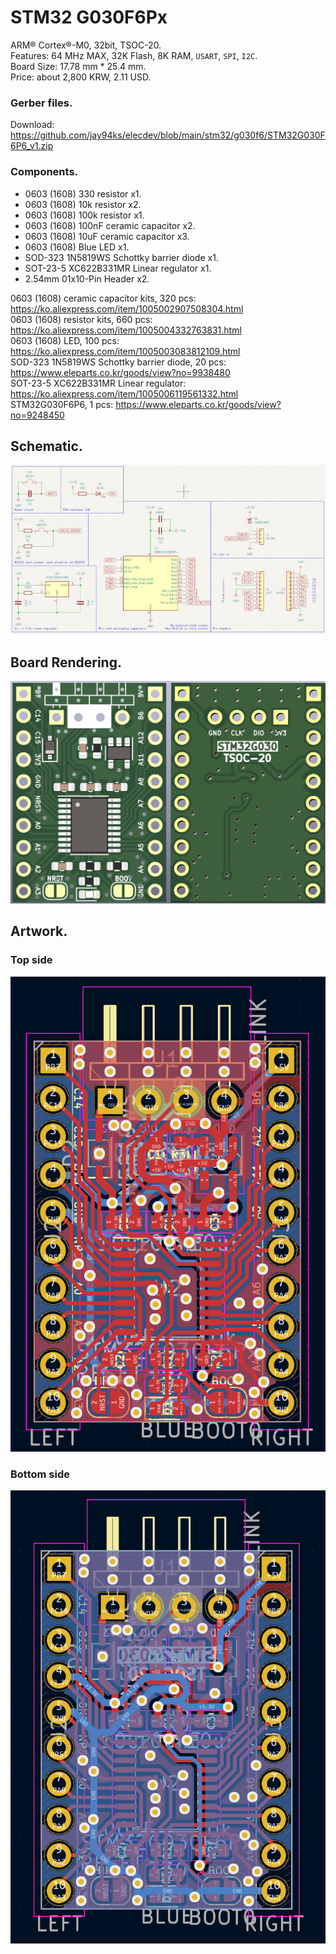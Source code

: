 # STM32 G030F6Px
ARM® Cortex®-M0, 32bit, TSOC-20.<br />
Features: 64 MHz MAX, 32K Flash, 8K RAM, `USART`, `SPI`,  `I2C`.<br/>
Board Size: 17.78 mm * 25.4 mm.<br />
Price: about 2,800 KRW, 2.11 USD.

### Gerber files.
Download: https://github.com/jay94ks/elecdev/blob/main/stm32/g030f6/STM32G030F6P6_v1.zip

### Components.
* 0603 (1608) 330 resistor x1.
* 0603 (1608) 10k resistor x2.
* 0603 (1608) 100k resistor x1.
* 0603 (1608) 100nF ceramic capacitor x2.
* 0603 (1608) 10uF ceramic capacitor x3.
* 0603 (1608) Blue LED x1.
* SOD-323 1N5819WS Schottky barrier diode x1.
* SOT-23-5 XC622B331MR Linear regulator x1.
* 2.54mm 01x10-Pin Header x2.

0603 (1608) ceramic capacitor kits, 320 pcs: https://ko.aliexpress.com/item/1005002907508304.html<br />
0603 (1608) resistor kits, 660 pcs: https://ko.aliexpress.com/item/1005004332763831.html<br />
0603 (1608) LED, 100 pcs: https://ko.aliexpress.com/item/1005003083812109.html<br />
SOD-323 1N5819WS Schottky barrier diode, 20 pcs: https://www.eleparts.co.kr/goods/view?no=9938480<br />
SOT-23-5 XC622B331MR Linear regulator: https://ko.aliexpress.com/item/1005006119561332.html<br />
STM32G030F6P6, 1 pcs: https://www.eleparts.co.kr/goods/view?no=9248450<br />

## Schematic.
![STM32G030F6Px](https://github.com/jay94ks/elecdev/blob/main/stm32/g030f6/v1/STM32G030F6Px.png)

## Board Rendering.
![STM32G030F6Px](https://github.com/jay94ks/elecdev/blob/main/stm32/g030f6/v1/STM32G030F6Px_BRD.png)

## Artwork.
### Top side
![STM32G030F6Px](https://github.com/jay94ks/elecdev/blob/main/stm32/g030f6/v1/STM32G030F6Px_TOP.png)

### Bottom side
![STM32G030F6Px](https://github.com/jay94ks/elecdev/blob/main/stm32/g030f6/v1/STM32G030F6Px_BOT.png)
